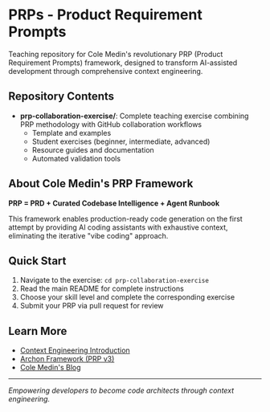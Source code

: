 # PRPs - Product Requirement Prompts

Teaching repository for Cole Medin's revolutionary PRP (Product Requirement Prompts) framework, designed to transform AI-assisted development through comprehensive context engineering.

## Repository Contents

- **prp-collaboration-exercise/**: Complete teaching exercise combining PRP methodology with GitHub collaboration workflows
  - Template and examples
  - Student exercises (beginner, intermediate, advanced)
  - Resource guides and documentation
  - Automated validation tools

## About Cole Medin's PRP Framework

**PRP = PRD + Curated Codebase Intelligence + Agent Runbook**

This framework enables production-ready code generation on the first attempt by providing AI coding assistants with exhaustive context, eliminating the iterative "vibe coding" approach.

## Quick Start

1. Navigate to the exercise: `cd prp-collaboration-exercise`
2. Read the main README for complete instructions
3. Choose your skill level and complete the corresponding exercise
4. Submit your PRP via pull request for review

## Learn More

- [Context Engineering Introduction](https://github.com/coleam00/context-engineering-intro)
- [Archon Framework (PRP v3)](https://github.com/coleam00/Archon)
- [Cole Medin's Blog](https://colemedin.com)

---

*Empowering developers to become code architects through context engineering.*